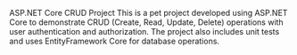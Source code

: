 ASP.NET Core CRUD Project
This is a pet project developed using ASP.NET Core to demonstrate CRUD (Create, Read, Update, Delete) operations with user authentication and authorization. The project also includes unit tests and uses EntityFramework Core for database operations.
